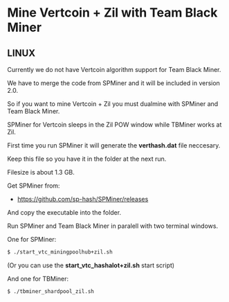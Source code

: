 
# Mine Vertcoin + Zil with Team Black Miner

## LINUX
Currently we do not have Vertcoin algorithm support for Team Black Miner.

We have to merge the code from SPMiner and it will be included in version 2.0.

So if you want to mine Vertcoin + Zil you must dualmine with SPMiner and Team Black Miner.

SPMiner for Vertcoin sleeps in the Zil POW window while TBMiner works at Zil.

First time you run SPMiner it will generate the **verthash.dat** file neccesary.

Keep this file so you have it in the folder at the next run.

Filesize is about 1.3 GB.

Get SPMiner from:
* https://github.com/sp-hash/SPMiner/releases

And copy the executable into the folder.

Run SPMiner and Team Black Miner in paralell with two terminal windows.

One for SPMiner:

```bash
$ ./start_vtc_miningpoolhub+zil.sh
```

(Or you can use the **start_vtc_hashalot+zil.sh** start script)

And one for TBMiner:

```bash
$ ./tbminer_shardpool_zil.sh
```
